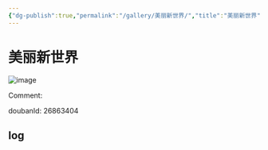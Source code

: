 ```yaml
---
{"dg-publish":true,"permalink":"/gallery/美丽新世界/","title":"美丽新世界","created":"2025-05-31T15:44:23.317+08:00"}
---
```



# 美丽新世界

![image](https://hiraeth-picbed.oss-cn-beijing.aliyuncs.com/20250531154422.webp)

Comment: 



doubanId: 26863404

## log

